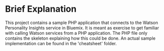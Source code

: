 # Brief Explanation
This project contains a sample PHP application that connects to the Watson Personality Insights
service in Bluemix. It is meant as exercise to get familiar with calling Watson services from a PHP application. The PHP file only contains the skeleton explaining
how this could be done. An actual sample implementation can be found in the 'cheatsheet' folder.
